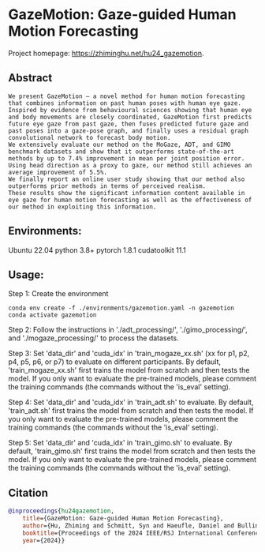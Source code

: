 # GazeMotion: Gaze-guided Human Motion Forecasting
Project homepage: https://zhiminghu.net/hu24_gazemotion.


## Abstract
```
We present GazeMotion – a novel method for human motion forecasting that combines information on past human poses with human eye gaze.
Inspired by evidence from behavioural sciences showing that human eye and body movements are closely coordinated, GazeMotion first predicts future eye gaze from past gaze, then fuses predicted future gaze and past poses into a gaze-pose graph, and finally uses a residual graph convolutional network to forecast body motion. 
We extensively evaluate our method on the MoGaze, ADT, and GIMO benchmark datasets and show that it outperforms state-of-the-art methods by up to 7.4% improvement in mean per joint position error.
Using head direction as a proxy to gaze, our method still achieves an average improvement of 5.5%.
We finally report an online user study showing that our method also outperforms prior methods in terms of perceived realism.
These results show the significant information content available in eye gaze for human motion forecasting as well as the effectiveness of our method in exploiting this information.
```


## Environments:
Ubuntu 22.04
python 3.8+
pytorch 1.8.1
cudatoolkit 11.1


## Usage:
Step 1: Create the environment
```
conda env create -f ./environments/gazemotion.yaml -n gazemotion
conda activate gazemotion
```


Step 2: Follow the instructions in './adt_processing/', './gimo_processing/', and './mogaze_processing/' to process the datasets.


Step 3: Set 'data_dir' and 'cuda_idx' in 'train_mogaze_xx.sh' (xx for p1, p2, p4, p5, p6, or p7) to evaluate on different participants. By default, 'train_mogaze_xx.sh' first trains the model from scratch and then tests the model. If you only want to evaluate the pre-trained models, please comment the training commands (the commands without the 'is_eval' setting).


Step 4: Set 'data_dir' and 'cuda_idx' in 'train_adt.sh' to evaluate. By default, 'train_adt.sh' first trains the model from scratch and then tests the model. If you only want to evaluate the pre-trained models, please comment the training commands (the commands without the 'is_eval' setting).


Step 5: Set 'data_dir' and 'cuda_idx' in 'train_gimo.sh' to evaluate. By default, 'train_gimo.sh' first trains the model from scratch and then tests the model. If you only want to evaluate the pre-trained models, please comment the training commands (the commands without the 'is_eval' setting).


## Citation

```bibtex
@inproceedings{hu24gazemotion,
	title={GazeMotion: Gaze-guided Human Motion Forecasting},
	author={Hu, Zhiming and Schmitt, Syn and Haeufle, Daniel and Bulling, Andreas},
	booktitle={Proceedings of the 2024 IEEE/RSJ International Conference on Intelligent Robots and Systems},	
	year={2024}}
```